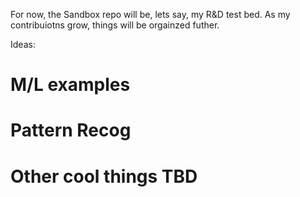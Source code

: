 For now, the Sandbox repo will be, lets say, my R&D test bed.  As my contribuiotns grow, things will be orgainzed futher.

Ideas:
# M/L examples
# Pattern Recog
# Other cool things TBD
